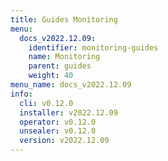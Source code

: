 ```yaml
---
title: Guides Monitoring
menu:
  docs_v2022.12.09:
    identifier: monitoring-guides
    name: Monitoring
    parent: guides
    weight: 40
menu_name: docs_v2022.12.09
info:
  cli: v0.12.0
  installer: v2022.12.09
  operator: v0.12.0
  unsealer: v0.12.0
  version: v2022.12.09
---
```


